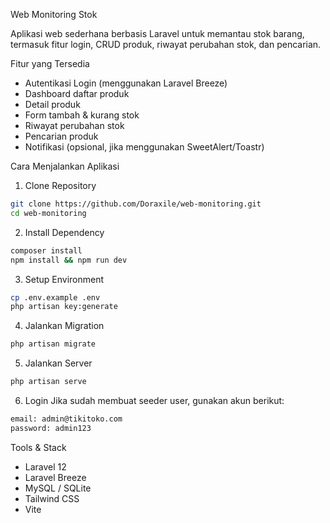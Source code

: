 Web Monitoring Stok

Aplikasi web sederhana berbasis Laravel untuk memantau stok barang, termasuk fitur login, CRUD produk, riwayat perubahan stok, dan pencarian.

Fitur yang Tersedia
-  Autentikasi Login (menggunakan Laravel Breeze)
-  Dashboard daftar produk
-  Detail produk
-  Form tambah & kurang stok
-  Riwayat perubahan stok
-  Pencarian produk
-  Notifikasi (opsional, jika menggunakan SweetAlert/Toastr)

Cara Menjalankan Aplikasi
1. Clone Repository
```bash
git clone https://github.com/Doraxile/web-monitoring.git
cd web-monitoring
```
2. Install Dependency
```bash
composer install
npm install && npm run dev
```
3. Setup Environment
```bash
cp .env.example .env
php artisan key:generate
```
4. Jalankan Migration
```bash
php artisan migrate
```
5. Jalankan Server
```bash
php artisan serve
```
6. Login
Jika sudah membuat seeder user, gunakan akun berikut:
```bash
email: admin@tikitoko.com
password: admin123
```

Tools & Stack
- Laravel 12
- Laravel Breeze
- MySQL / SQLite
- Tailwind CSS
- Vite
